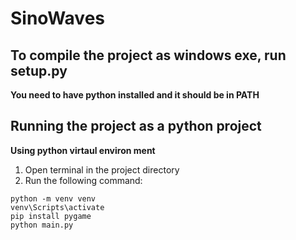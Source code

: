 # SinoWaves

## To compile the project as windows exe, run setup.py
**You need to have python installed and it should be in PATH**

## Running the project as a python project

**Using python virtaul environ ment**
1. Open terminal in the project directory
2. Run the following command: 
```
python -m venv venv
venv\Scripts\activate
pip install pygame
python main.py
```
